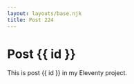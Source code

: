 ```yaml
---
layout: layouts/base.njk
title: Post 224
---
```


# Post {{ id }}

This is post {{ id }} in my Eleventy project.
